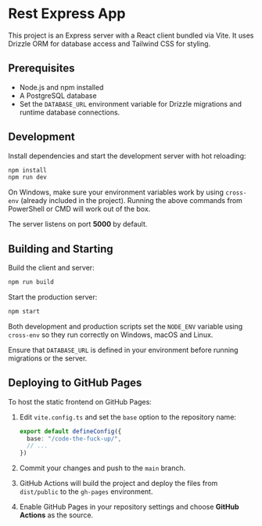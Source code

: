 # Rest Express App

This project is an Express server with a React client bundled via Vite. It uses Drizzle ORM for database access and Tailwind CSS for styling.

## Prerequisites

- Node.js and npm installed
- A PostgreSQL database
- Set the `DATABASE_URL` environment variable for Drizzle migrations and runtime database connections.

## Development

Install dependencies and start the development server with hot reloading:

```bash
npm install
npm run dev
```

On Windows, make sure your environment variables work by using `cross-env` (already
included in the project). Running the above commands from PowerShell or CMD will
work out of the box.

The server listens on port **5000** by default.

## Building and Starting

Build the client and server:

```bash
npm run build
```

Start the production server:

```bash
npm start
```

Both development and production scripts set the `NODE_ENV` variable using
`cross-env` so they run correctly on Windows, macOS and Linux.

Ensure that `DATABASE_URL` is defined in your environment before running migrations or the server.

## Deploying to GitHub Pages

To host the static frontend on GitHub Pages:

1. Edit `vite.config.ts` and set the `base` option to the repository name:

   ```ts
   export default defineConfig({
     base: "/code-the-fuck-up/",
     // ...
   })
   ```

2. Commit your changes and push to the `main` branch.
3. GitHub Actions will build the project and deploy the files from `dist/public` to the `gh-pages` environment.
4. Enable GitHub Pages in your repository settings and choose **GitHub Actions** as the source.

